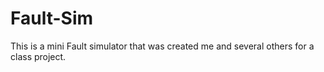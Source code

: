 # Fault-Sim

This is a mini Fault simulator that was created me and several others for a class project. 
